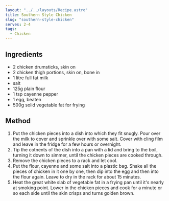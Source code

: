 ```yaml
---
layout: "../../layouts/Recipe.astro"
title: Southern Style Chicken
slug: "southern-style-chicken"
serves: 2-4
tags:
  - Chicken
---
```


## Ingredients

- 2 chicken drumsticks, skin on
- 2 chicken thigh portions, skin on, bone in
- 1 litre full fat milk
- salt
- 125g plain flour
- 1 tsp cayenne pepper
- 1 egg, beaten
- 500g solid vegetable fat for frying

## Method

1. Put the chicken pieces into a dish into which they fit snugly. Pour over the milk to cover and sprinkle over with some salt. Cover with cling film and leave in the fridge for a few hours or overnight.
1. Tip the cotnents of the dish into a pan with a lid and bring to the boil, turning it down to simmer, until the chicken pieces are cooked through.
1. Remove the chicken pieces to a rack and let cool. 
1. Put the flour, cayenne and some salt into a plastic bag. Shake all the pieces of chicken in it one by one, then dip into the egg and then into the flour again. Leave to dry in the rack for about 15 minutes.
1. Heat the great white slab of vegetable fat in a frying pan until it's nearly at smoking point. Lower in the chicken pieces and cook for a minute or so each side until the skin crisps and turns golden brown.